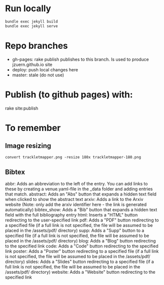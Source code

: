 # Run locally

```bash
bundle exec jekyll build
bundle exec jekyll serve
```

# Repo branches
- gh-pages: rake publish publishes to this branch. Is used to produce jzuern.github.io site
- deploy: push local changes here
- master: stale (do not use)


# Publish (to github pages) with:
rake site:publish



# To remember

## Image resizing

`convert trackletmapper.png -resize 180x trackletmapper-180.png`

## Bibtex

abbr: Adds an abbreviation to the left of the entry. You can add links to these by creating a venue.yaml-file in the _data folder and adding entries that match.
abstract: Adds an "Abs" button that expands a hidden text field when clicked to show the abstract text
arxiv: Adds a link to the Arxiv website (Note: only add the arxiv identifier here - the link is generated automatically)
bibtex_show: Adds a "Bib" button that expands a hidden text field with the full bibliography entry
html: Inserts a "HTML" button redirecting to the user-specified link
pdf: Adds a "PDF" button redirecting to a specified file (if a full link is not specified, the file will be assumed to be placed in the /assets/pdf/ directory)
supp: Adds a "Supp" button to a specified file (if a full link is not specified, the file will be assumed to be placed in the /assets/pdf/ directory)
blog: Adds a "Blog" button redirecting to the specified link
code: Adds a "Code" button redirecting to the specified link
poster: Adds a "Poster" button redirecting to a specified file (if a full link is not specified, the file will be assumed to be placed in the /assets/pdf/ directory)
slides: Adds a "Slides" button redirecting to a specified file (if a full link is not specified, the file will be assumed to be placed in the /assets/pdf/ directory)
website: Adds a "Website" button redirecting to the specified link

